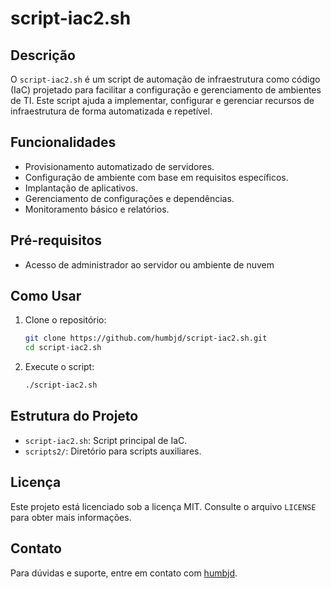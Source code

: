 # script-iac2.sh

## Descrição
O `script-iac2.sh` é um script de automação de infraestrutura como código (IaC) projetado para facilitar a configuração e gerenciamento de ambientes de TI. Este script ajuda a implementar, configurar e gerenciar recursos de infraestrutura de forma automatizada e repetível.

## Funcionalidades
- Provisionamento automatizado de servidores.
- Configuração de ambiente com base em requisitos específicos.
- Implantação de aplicativos.
- Gerenciamento de configurações e dependências.
- Monitoramento básico e relatórios.

## Pré-requisitos
- Acesso de administrador ao servidor ou ambiente de nuvem

## Como Usar
1. Clone o repositório:
    ```bash
    git clone https://github.com/humbjd/script-iac2.sh.git
    cd script-iac2.sh
    ```

2. Execute o script:
    ```bash
    ./script-iac2.sh
    ```

## Estrutura do Projeto
- `script-iac2.sh`: Script principal de IaC.
- `scripts2/`: Diretório para scripts auxiliares.


## Licença
Este projeto está licenciado sob a licença MIT. Consulte o arquivo `LICENSE` para obter mais informações.

## Contato
Para dúvidas e suporte, entre em contato com [humbjd](https://github.com/humbjd).

